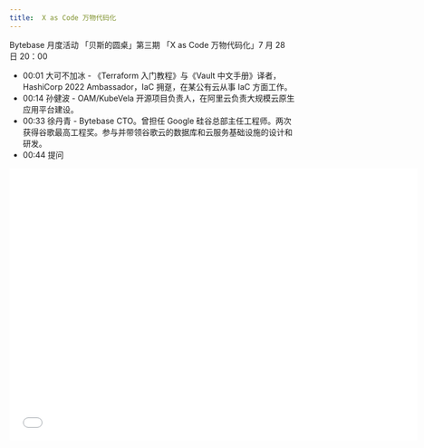 ```yaml
---
title:  X as Code 万物代码化
---
```


Bytebase 月度活动 「贝斯的圆桌」第三期 「X as Code 万物代码化」7 月 28 日 20：00

- 00:01 大可不加冰 - 《Terraform 入门教程》与《Vault 中文手册》译者，HashiCorp 2022 Ambassador，IaC 拥趸，在某公有云从事 IaC 方面工作。
- 00:14 孙健波 - OAM/KubeVela 开源项目负责人，在阿里云负责大规模云原生应用平台建设。
- 00:33 徐丹青 - Bytebase CTO。曾担任 Google 硅谷总部主任工程师。两次获得谷歌最高工程奖。参与并带领谷歌云的数据库和云服务基础设施的设计和研发。
- 00:44 提问

<iframe height="480" width="720" src="//player.bilibili.com/player.html?aid=598998899&bvid=BV1vB4y1C7jF&cid=787384933&page=1&t=840" scrolling="no" border="0" frameborder="no" framespacing="0" allowfullscreen="true"> </iframe>